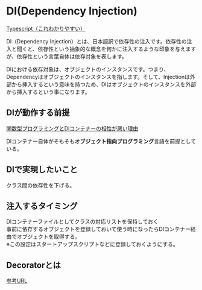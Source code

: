 # DI(Dependency Injection)
[Typescript（これわかりやすい）](https://zenn.dev/chida/articles/1f7df8f2beb6b6)

DI（Dependency Injection）とは、日本語訳で依存性の注入です。依存性の注入と聞くと、依存性という抽象的な概念を何かに注入するような印象を与えますが、依存性という言葉自体は依存対象を表します。  

DIにおける依存対象は、オブジェクトのインスタンスです。つまり、Dependencyはオブジェクトのインスタンスを指します。そして、Injectionは外部から挿入するという意味を持つため、DIはオブジェクトのインスタンスを外部から挿入するという事になります。

## DIが動作する前提
[関数型プログラミングとDIコンテナーの相性が悪い理由](https://mond.how/topics/2lwly60o0vgkvvg/0eeqkccgew0dyd0)

DIコンテナー自体がそもそも**オブジェクト指向プログラミング**言語を前提としている。

## DIで実現したいこと

クラス間の依存性を下げる。
 
## 注入するタイミング

DIコンテナーファイルとしてクラスの対応リストを保持しておく  
事前に依存するオブジェクトを登録しておいて使う時になったらDIコンテナー経由でオブジェクトを取得する。  
※この設定はスタートアップスクリプトなどに登録しておくようにする。

## Decoratorとは
[参考URL](https://info.drobe.co.jp/blog/engineering/typescript-decorator)






